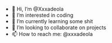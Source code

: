 - 👋 Hi, I’m @Xxxadeola
- 👀 I’m interested in coding
- 🌱 I’m currently learning some shit
- 💞️ I’m looking to collaborate on projects
- 📫 How to reach me: @xxxadeola

<!---
Xxxadeola/Xxxadeola is a ✨ special ✨ repository because its `README.md` (this file) appears on your GitHub profile.
You can click the Preview link to take a look at your changes.
--->
